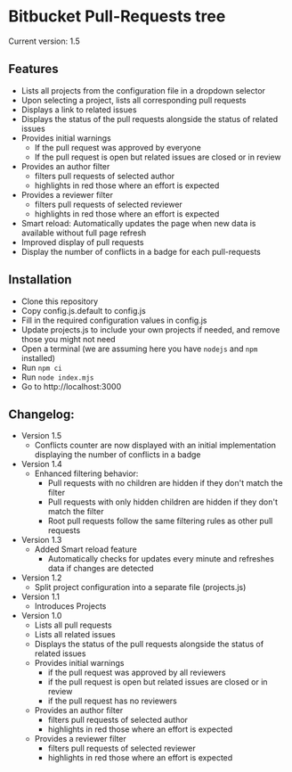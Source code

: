 # Bitbucket Pull-Requests tree

Current version: 1.5

## Features
* Lists all projects from the configuration file in a dropdown selector
* Upon selecting a project, lists all corresponding pull requests
* Displays a link to related issues
* Displays the status of the pull requests alongside the status of related issues
* Provides initial warnings
  * If the pull request was approved by everyone
  * If the pull request is open but related issues are closed or in review
* Provides an author filter
  * filters pull requests of selected author
  * highlights in red those where an effort is expected
* Provides a reviewer filter
  * filters pull requests of selected reviewer
  * highlights in red those where an effort is expected
* Smart reload: Automatically updates the page when new data is available without full page refresh
* Improved display of pull requests
* Display the number of conflicts in a badge for each pull-requests

## Installation
* Clone this repository
* Copy config.js.default to config.js
* Fill in the required configuration values in config.js
* Update projects.js to include your own projects if needed, and remove those you might not need
* Open a terminal (we are assuming here you have `nodejs` and `npm` installed)
* Run `npm ci`
* Run `node index.mjs`
* Go to http://localhost:3000

## Changelog:
* Version 1.5
  * Conflicts counter are now displayed with an initial implementation displaying the number of conflicts in a badge
* Version 1.4
  * Enhanced filtering behavior:
    * Pull requests with no children are hidden if they don't match the filter
    * Pull requests with only hidden children are hidden if they don't match the filter
    * Root pull requests follow the same filtering rules as other pull requests
* Version 1.3
  * Added Smart reload feature
    * Automatically checks for updates every minute and refreshes data if changes are detected
* Version 1.2
  * Split project configuration into a separate file (projects.js)
* Version 1.1
  * Introduces Projects
* Version 1.0
  * Lists all pull requests
  * Lists all related issues
  * Displays the status of the pull requests alongside the status of related issues
  * Provides initial warnings
    * if the pull request was approved by all reviewers
    * if the pull request is open but related issues are closed or in review
    * if the pull request has no reviewers
  * Provides an author filter
    * filters pull requests of selected author
    * highlights in red those where an effort is expected
  * Provides a reviewer filter
    * filters pull requests of selected reviewer
    * highlights in red those where an effort is expected